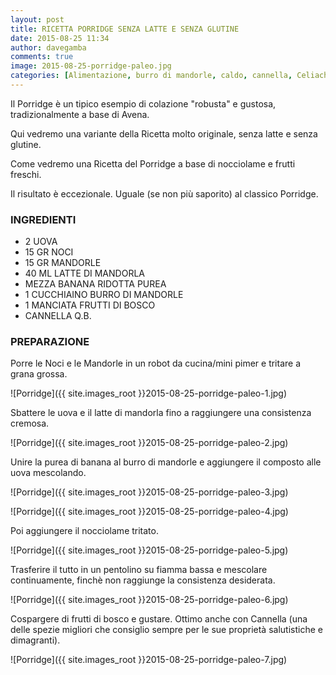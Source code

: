 ```yaml
---
layout: post
title: RICETTA PORRIDGE SENZA LATTE E SENZA GLUTINE
date: 2015-08-25 11:34
author: davegamba
comments: true
image: 2015-08-25-porridge-paleo.jpg
categories: [Alimentazione, burro di mandorle, caldo, cannella, Celiachia, celiaci, farine, freddo, glutine, Latte, mandorle, noci, Paleo, porridge, proteico, Ricetta, Ricette]
---
```

Il Porridge è un tipico esempio di colazione "robusta" e gustosa, tradizionalmente a base di Avena.

Qui vedremo una variante della Ricetta molto originale, senza latte e senza glutine.

Come vedremo una Ricetta del Porridge a base di nocciolame e frutti freschi.

Il risultato è eccezionale. Uguale (se non più saporito) al classico Porridge.

### INGREDIENTI

-	2 UOVA
-	15 GR NOCI
-	15 GR MANDORLE
-	40 ML LATTE DI MANDORLA
-	MEZZA BANANA RIDOTTA PUREA
-	1 CUCCHIAINO BURRO DI MANDORLE
-	1 MANCIATA FRUTTI DI BOSCO
-	CANNELLA Q.B.

### PREPARAZIONE

Porre le Noci e le Mandorle in un robot da cucina/mini pimer e tritare a grana grossa.

![Porridge]({{ site.images_root }}2015-08-25-porridge-paleo-1.jpg)

Sbattere le uova e il latte di mandorla fino a raggiungere una consistenza cremosa.

![Porridge]({{ site.images_root }}2015-08-25-porridge-paleo-2.jpg)

Unire la purea di banana al burro di mandorle e aggiungere il composto alle uova mescolando.

![Porridge]({{ site.images_root }}2015-08-25-porridge-paleo-3.jpg)

![Porridge]({{ site.images_root }}2015-08-25-porridge-paleo-4.jpg)

Poi aggiungere il nocciolame tritato.

![Porridge]({{ site.images_root }}2015-08-25-porridge-paleo-5.jpg)

Trasferire il tutto in un pentolino su fiamma bassa e mescolare continuamente, finchè non raggiunge la consistenza desiderata.

![Porridge]({{ site.images_root }}2015-08-25-porridge-paleo-6.jpg)

Cospargere di frutti di bosco e gustare. Ottimo anche con Cannella (una delle spezie migliori che consiglio sempre per le sue proprietà salutistiche e dimagranti).

![Porridge]({{ site.images_root }}2015-08-25-porridge-paleo-7.jpg)